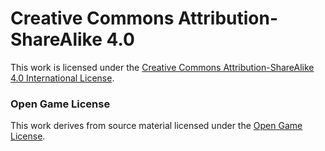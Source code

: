 # Creative Commons Attribution-ShareAlike 4.0

This work is licensed under the [Creative Commons Attribution-ShareAlike 4.0 International License](http://creativecommons.org/licenses/by-sa/4.0/).

### Open Game License

This work derives from source material licensed under the [Open Game License](http://www.opengamingfoundation.org/ogl.html).
